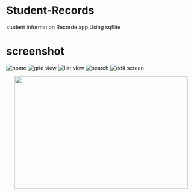 # Student-Records
 student information Recorde app  Using sqflite

 # screenshot 
 ![home](https://github.com/user-attachments/assets/4ab9c597-4a5a-4a07-94bb-6fe9ade16832)
![grid view](https://github.com/user-attachments/assets/a080b0a6-71e1-4521-93f7-6984e58e4def)
![list view](https://github.com/user-attachments/assets/79218baa-fba4-4d58-bca4-3fc9078c3be6)
![search](https://github.com/user-attachments/assets/658e7088-11f0-4b1e-a030-a7bea2a145af)
![edit screen](https://github.com/user-attachments/assets/58b41900-a069-4d52-b07b-6c664533e3d8)
<p align="center">
  <img width="460" height="300" src="https://github.com/user-attachments/assets/58b41900-a069-4d52-b07b-6c664533e3d8" >
</p>
